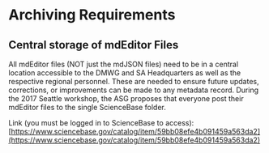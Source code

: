 # Archiving Requirements

## Central storage of mdEditor Files

All mdEditor files \(NOT just the mdJSON files\) need to be in a central location accessible to the DMWG and SA Headquarters as well as the respective regional personnel. These are needed to ensure future updates, corrections, or improvements can be made to any metadata record. During the 2017 Seattle workshop, the ASG proposes that everyone post their mdEditor files to the single ScienceBase folder.

Link \(you must be logged in to ScienceBase to access\): [https://www.sciencebase.gov/catalog/item/59bb08efe4b091459a563da2](https://www.sciencebase.gov/catalog/item/59bb08efe4b091459a563da2)

